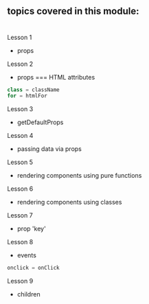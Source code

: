 ## topics covered in this module:

#
Lesson 1 
- props

Lesson 2
- props === HTML attributes
```js
class = className
for = htmlFor
```

Lesson 3
- getDefaultProps

Lesson 4
- passing data via props

Lesson 5
- rendering components using pure functions

Lesson 6
- rendering components using classes

Lesson 7
- prop 'key'

Lesson 8
- events
```js
onclick = onClick
```

Lesson 9
- children
  


